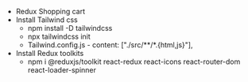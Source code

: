 - Redux Shopping cart
- Install Tailwind css
  - npm install -D tailwindcss
  - npx tailwindcss init
  - Tailwind.config.js - content: ["./src/**/*.{html,js}"],
- Install Redux toolkits
  - npm i @reduxjs/toolkit react-redux react-icons react-router-dom react-loader-spinner
